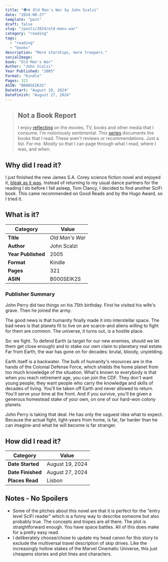 ```yaml
---
title: "👽🪖 Old Man's War by John Scalzi"
date: "2024-08-27"
template: "post"
draft: false
slug: "/posts/2024/old-mans-war"
category: "reading"
tags:
  - "reading"
  - "books"
description: "More starships, more troopers."
socialImage:
book: "Old Man's War"
Author: "John Scalzi"
Year Published: "2005"
Format: "Kindle"
Pages: 321
ASIN: "B000SEIK2S"
DateStart: "August 19, 2024"
DateFinish: "August 27, 2024"
---
```


> ## Not a Book Report
> I enjoy [reflecting](https://blog.samrhea.com/posts/2019/analyze-media-habits) on the movies, TV, books and other media that I consume. I'm notoriously sentimental. This [series](https://blog.samrhea.com/category/reading) documents the books that I read. These aren't reviews or recommendations. Just a list. For me. Mostly so that I can page through what I read, where I was, and when.

## Why did I read it?
I just finished the new James S.A. Corey science fiction novel and enjoyed it, [bleak as it was](https://blog.samrhea.com/posts/2024/mercy-gods). Instead of returning to my usual dance partners for the reading I do before I fall asleep, Tom Clancy, I decided to find another SciFi book. This came recommended on Good Reads and by the Hugo Award, so I tried it.

## What is it?
|Category|Value|
|---|---|
|**Title**|*Old Man's War*|
|**Author**|John Scalzi|
|**Year Published**|2005|
|**Format**|Kindle|
|**Pages**|321|
|**ASIN**|B000SEIK2S|

### Publisher Summary

John Perry did two things on his 75th birthday. First he visited his wife's grave. Then he joined the army.

The good news is that humanity finally made it into interstellar space. The bad news is that planets fit to live on are scarce-and aliens willing to fight for them are common. The universe, it turns out, is a hostile place.

So: we fight. To defend Earth (a target for our new enemies, should we let them get close enough) and to stake our own claim to planetary real estate. Far from Earth, the war has gone on for decades: brutal, bloody, unyielding.

Earth itself is a backwater. The bulk of humanity's resources are in the hands of the Colonial Defense Force, which shields the home planet from too much knowledge of the situation. What's known to everybody is that when you reach retirement age, you can join the CDF. They don't want young people; they want people who carry the knowledge and skills of decades of living. You'll be taken off Earth and never allowed to return. You'll serve your time at the front. And if you survive, you'll be given a generous homestead stake of your own, on one of our hard-won colony planets.

John Perry is taking that deal. He has only the vaguest idea what to expect. Because the actual fight, light-years from home, is far, far harder than he can imagine-and what he will become is far stranger.

## How did I read it?
|Category|Value|
|---|---|
|**Date Started**|August 19, 2024|
|**Date Finished**|August 27, 2024|
|**Places Read**|Lisbon|

## Notes - No Spoilers
* Some of the pitches about this novel are that it is perfect for the "entry level SciFi reader" which is a funny way to describe someone but also probably true. The concepts and tropes are all there. The plot is straightforward enough. You have space battles. All of this does make for a pretty easy read.
* I deliberately choose/chose to update my head canon for this story to exclude the multiversal travel description of skip drives. Like the increasingly hollow stakes of the Marvel Cinematic Universe, this just cheapens stories and plot lines and characters.
